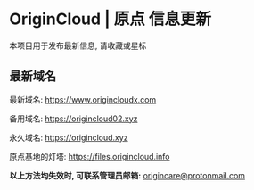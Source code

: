 # OriginCloud | 原点 信息更新
本项目用于发布最新信息, 请收藏或星标


## 最新域名

最新域名:
https://www.origincloudx.com

备用域名:
https://origincloud02.xyz

永久域名:
https://origincloud.xyz

原点基地的灯塔:
https://files.origincloud.info

**以上方法均失效时, 可联系管理员邮箱:**
origincare@protonmail.com
